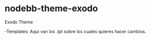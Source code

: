 nodebb-theme-exodo
==================

Exodo Theme

-Templates: Aqui van los .tpl sobre los cuales quieres hacer cambios.
